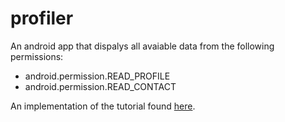profiler
======

An android app that dispalys all avaiable data from the following permissions:
- android.permission.READ_PROFILE
- android.permission.READ_CONTACT

An implementation of the tutorial found [here](http://android-codelabs.appspot.com/resources/tutorials/contactsprovider/ex1.html).

